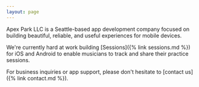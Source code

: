 ```yaml
---
layout: page
---
```


Apex Park LLC is a Seattle-based app development company focused on building beautiful, reliable, and useful experiences for mobile devices.

We're currently hard at work building [Sessions]({% link sessions.md %}) for iOS and Android to enable musicians to track and share their practice sessions.

For business inquiries or app support, please don't hesitate to [contact us]({% link contact.md %}). 
